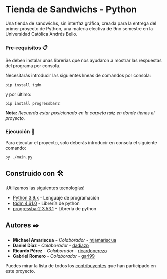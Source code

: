 # Tienda de Sandwichs - Python

Una tienda de sandwichs, sin interfaz gráfica, creada para la entrega del primer 
proyecto de Python, una materia electiva de 9no semestre en la Universidad Católica 
Andrés Bello.

### Pre-requisitos 📋

Se deben instalar unas librerías que nos ayudaron a mostrar las respuestas del programa por consola.

Necesitarás introducir las siguientes líneas de comandos por consola:

```
pip install tqdm
```
y por último:
```
pip install progressbar2
```

**Nota:** _Recuerda estar posicionado en la carpeta raíz en donde tienes el proyecto._

### Ejecución 🔧

Para ejecutar el proyecto, solo deberás introducir en consola el siguiente comando:

```
py ./main.py
```

## Construido con 🛠️

¡Utilizamos las siguientes tecnologías!

* [Python 3.9.x](https://www.python.org/doc/) - Lenguaje de programación
* [tqdm 4.61.0](https://pypi.org/project/tqdm/) - Librería de python
* [progressbar2 3.53.1](https://pypi.org/project/progressbar2/) - Librería de python

## Autores ✒️

* **Michael Amariscua** - *Colaborador* - [mjamariscua](https://github.com/mjamariscua)
* **Daniel Díaz** - *Colaborador* - [dadiazp](https://github.com/dadiazp)
* **Ricardo Pérez** - *Colaborador* - [ricardoperezo](https://github.com/ricardoperezo)
* **Gabriel Romero** - *Colaborador* - [garl99](https://github.com/garl99)

Puedes mirar la lista de todos los [contribuyentes](https://github.com/garl99/proyecto1-python/graphs/contributors) que han participado en este proyecto.
